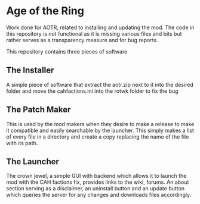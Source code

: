 # Age of the Ring
Work done for AOTR, related to installing and updating the mod. The code in this repository is not functional as it is missing various files and bits but rather serves as a transparency measure and for bug reports.

This repository contains three pieces of software

## The Installer
A simple piece of software that extract the aotr.zip next to it into the desired folder and move the cahfactions.ini into the rotwk folder to fix the bug

## The Patch Maker
This is used by the mod makers when they desire to make a release to make it compatible and easily searchable by the launcher. This simply makes a list of every file in a directory and create a copy replacing the name of the file with its path.

## The Launcher
The crown jewel, a simple GUI with backend which allows it to launch the mod with the CAH factions fix, provides links to the wiki, forums. An about section serving as a disclaimer, an uninstall button and an update button which queries the server for any changes and downloads files accordingly.
